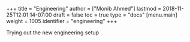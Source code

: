 +++
title = "Engineering"
author = ["Monib Ahmed"]
lastmod = 2018-11-25T12:01:14-07:00
draft = false
toc = true
type = "docs"
[menu.main]
  weight = 1005
  identifier = "engineering"
+++

Trying out the new engineering setup
